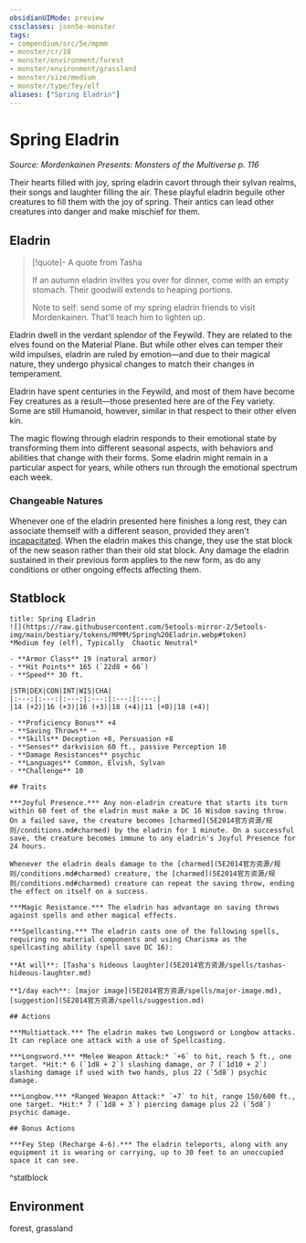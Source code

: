 ```yaml
---
obsidianUIMode: preview
cssclasses: json5e-monster
tags:
- compendium/src/5e/mpmm
- monster/cr/10
- monster/environment/forest
- monster/environment/grassland
- monster/size/medium
- monster/type/fey/elf
aliases: ["Spring Eladrin"]
---
```

# Spring Eladrin
*Source: Mordenkainen Presents: Monsters of the Multiverse p. 116*  

Their hearts filled with joy, spring eladrin cavort through their sylvan realms, their songs and laughter filling the air. These playful eladrin beguile other creatures to fill them with the joy of spring. Their antics can lead other creatures into danger and make mischief for them.

## Eladrin

> [!quote]- A quote from Tasha  
> 
> If an autumn eladrin invites you over for dinner, come with an empty stomach. Their goodwill extends to heaping portions.
> 
> Note to self: send some of my spring eladrin friends to visit Mordenkainen. That'll teach him to lighten up.

Eladrin dwell in the verdant splendor of the Feywild. They are related to the elves found on the Material Plane. But while other elves can temper their wild impulses, eladrin are ruled by emotion—and due to their magical nature, they undergo physical changes to match their changes in temperament.

Eladrin have spent centuries in the Feywild, and most of them have become Fey creatures as a result—those presented here are of the Fey variety. Some are still Humanoid, however, similar in that respect to their other elven kin.

The magic flowing through eladrin responds to their emotional state by transforming them into different seasonal aspects, with behaviors and abilities that change with their forms. Some eladrin might remain in a particular aspect for years, while others run through the emotional spectrum each week.

### Changeable Natures

Whenever one of the eladrin presented here finishes a long rest, they can associate themself with a different season, provided they aren't [incapacitated](5E2014官方资源/规则/conditions.md#incapacitated). When the eladrin makes this change, they use the stat block of the new season rather than their old stat block. Any damage the eladrin sustained in their previous form applies to the new form, as do any conditions or other ongoing effects affecting them.

## Statblock

```ad-statblock
title: Spring Eladrin
![](https://raw.githubusercontent.com/5etools-mirror-2/5etools-img/main/bestiary/tokens/MPMM/Spring%20Eladrin.webp#token)
*Medium fey (elf), Typically  Chaotic Neutral*

- **Armor Class** 19 (natural armor)
- **Hit Points** 165 (`22d8 + 66`)
- **Speed** 30 ft.

|STR|DEX|CON|INT|WIS|CHA|
|:---:|:---:|:---:|:---:|:---:|:---:|
|14 (+2)|16 (+3)|16 (+3)|18 (+4)|11 (+0)|18 (+4)|

- **Proficiency Bonus** +4
- **Saving Throws** ⏤
- **Skills** Deception +8, Persuasion +8
- **Senses** darkvision 60 ft., passive Perception 10
- **Damage Resistances** psychic
- **Languages** Common, Elvish, Sylvan
- **Challenge** 10

## Traits

***Joyful Presence.*** Any non-eladrin creature that starts its turn within 60 feet of the eladrin must make a DC 16 Wisdom saving throw. On a failed save, the creature becomes [charmed](5E2014官方资源/规则/conditions.md#charmed) by the eladrin for 1 minute. On a successful save, the creature becomes immune to any eladrin's Joyful Presence for 24 hours.

Whenever the eladrin deals damage to the [charmed](5E2014官方资源/规则/conditions.md#charmed) creature, the [charmed](5E2014官方资源/规则/conditions.md#charmed) creature can repeat the saving throw, ending the effect on itself on a success.

***Magic Resistance.*** The eladrin has advantage on saving throws against spells and other magical effects.

***Spellcasting.*** The eladrin casts one of the following spells, requiring no material components and using Charisma as the spellcasting ability (spell save DC 16):

**At will**: [Tasha's hideous laughter](5E2014官方资源/spells/tashas-hideous-laughter.md)

**1/day each**: [major image](5E2014官方资源/spells/major-image.md), [suggestion](5E2014官方资源/spells/suggestion.md)

## Actions

***Multiattack.*** The eladrin makes two Longsword or Longbow attacks. It can replace one attack with a use of Spellcasting.

***Longsword.*** *Melee Weapon Attack:* `+6` to hit, reach 5 ft., one target. *Hit:* 6 (`1d8 + 2`) slashing damage, or 7 (`1d10 + 2`) slashing damage if used with two hands, plus 22 (`5d8`) psychic damage.

***Longbow.*** *Ranged Weapon Attack:* `+7` to hit, range 150/600 ft., one target. *Hit:* 7 (`1d8 + 3`) piercing damage plus 22 (`5d8`) psychic damage.

## Bonus Actions

***Fey Step (Recharge 4-6).*** The eladrin teleports, along with any equipment it is wearing or carrying, up to 30 feet to an unoccupied space it can see.
```
^statblock

## Environment

forest, grassland
